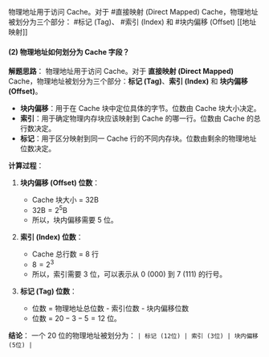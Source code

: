 物理地址用于访问 Cache。对于 #直接映射 (Direct Mapped)  Cache，物理地址被划分为三个部分： #标记 (Tag)、 #索引 (Index) 和  #块内偏移 (Offset) 
 [[地址映射]]
#### (2) 物理地址如何划分为 Cache 字段？

**解题思路**：
物理地址用于访问 Cache。对于 **直接映射 (Direct Mapped)** Cache，物理地址被划分为三个部分：**标记 (Tag)**、**索引 (Index)** 和 **块内偏移 (Offset)**。

*   **块内偏移**：用于在 Cache 块中定位具体的字节。位数由 Cache 块大小决定。
*   **索引**：用于确定物理内存块应该映射到 Cache 的哪一行。位数由 Cache 的总行数决定。
*   **标记**：用于区分映射到同一 Cache 行的不同内存块。位数由剩余的物理地址位数决定。

**计算过程**：

1.  **块内偏移 (Offset) 位数**：
    *   Cache 块大小 = 32B
    *   $32\text{B} = 2^5\text{B}$
    *   所以，块内偏移需要 $5$ 位。

2.  **索引 (Index) 位数**：
    *   Cache 总行数 = 8 行
    *   $8 = 2^3$
    *   所以，索引需要 $3$ 位，可以表示从 0 (000) 到 7 (111) 的行号。

3.  **标记 (Tag) 位数**：
    *   位数 = 物理地址总位数 - 索引位数 - 块内偏移位数
    *   位数 = $20 - 3 - 5 = 12$ 位。

**结论**：
一个 20 位的物理地址被划分为：
`| 标记 (12位) | 索引 (3位) | 块内偏移 (5位) |`


